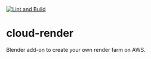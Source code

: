 [![Lint and Build](https://github.com/cgund98/cloud-render/actions/workflows/build.yaml/badge.svg)](https://github.com/cgund98/cloud-render/actions/workflows/build.yaml)

# cloud-render
Blender add-on to create your own render farm on AWS.
